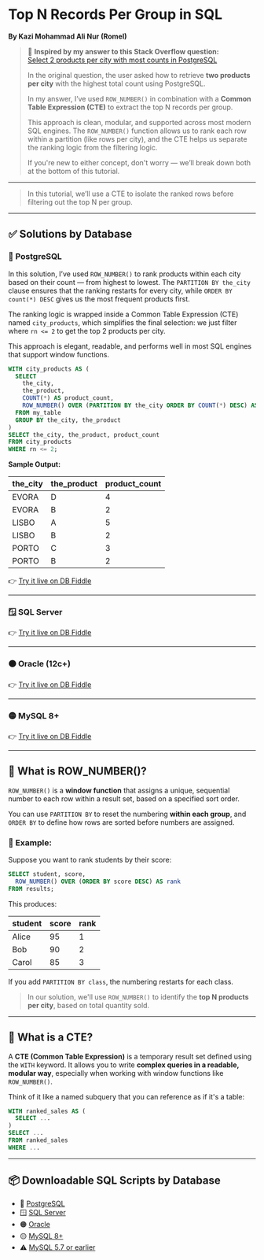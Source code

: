 # Top N Records Per Group in SQL
**By Kazi Mohammad Ali Nur (Romel)**

> 🧠 **Inspired by my answer to this Stack Overflow question:**  
> [Select 2 products per city with most counts in PostgreSQL](https://stackoverflow.com/questions/67475198/select-2-products-per-city-with-most-counts-in-postgresql/67475289#67475289)  
>
> In the original question, the user asked how to retrieve **two products per city** with the highest total count using PostgreSQL.
>
> In my answer, I’ve used `ROW_NUMBER()` in combination with a **Common Table Expression (CTE)** to extract the top N records per group.
>
> This approach is clean, modular, and supported across most modern SQL engines. The `ROW_NUMBER()` function allows us to rank each row within a partition (like rows per city), and the CTE helps us separate the ranking logic from the filtering logic.
>
> If you're new to either concept, don't worry — we’ll break down both at the bottom of this tutorial.

---

> In this tutorial, we’ll use a CTE to isolate the ranked rows before filtering out the top N per group.

---

## ✅ Solutions by Database

### 🐘 PostgreSQL

In this solution, I’ve used `ROW_NUMBER()` to rank products within each city based on their count — from highest to lowest. The `PARTITION BY the_city` clause ensures that the ranking restarts for every city, while `ORDER BY count(*) DESC` gives us the most frequent products first.

The ranking logic is wrapped inside a Common Table Expression (CTE) named `city_products`, which simplifies the final selection: we just filter where `rn <= 2` to get the top 2 products per city.

This approach is elegant, readable, and performs well in most SQL engines that support window functions.

```sql
WITH city_products AS (
  SELECT
    the_city,
    the_product,
    COUNT(*) AS product_count,
    ROW_NUMBER() OVER (PARTITION BY the_city ORDER BY COUNT(*) DESC) AS rn
  FROM my_table
  GROUP BY the_city, the_product
)
SELECT the_city, the_product, product_count
FROM city_products
WHERE rn <= 2;
```

**Sample Output:**

| the_city | the_product | product_count |
|----------|-------------|----------------|
| EVORA    | D           | 4              |
| EVORA    | B           | 2              |
| LISBO    | A           | 5              |
| LISBO    | B           | 2              |
| PORTO    | C           | 3              |
| PORTO    | B           | 2              |

👉 [Try it live on DB Fiddle](https://dbfiddle.uk/ZlUjxoMm)

---

### 🪟 SQL Server

👉 [Try it live on DB Fiddle](https://dbfiddle.uk/rsq8MqN8)

---

### 🟠 Oracle (12c+)

👉 [Try it live on DB Fiddle](https://dbfiddle.uk/Q-1c5-R-)

---

### 🟡 MySQL 8+

👉 [Try it live on DB Fiddle](https://dbfiddle.uk/MmB_1WEk)

---

## 🧠 What is ROW_NUMBER()?

`ROW_NUMBER()` is a **window function** that assigns a unique, sequential number to each row within a result set, based on a specified sort order.

You can use `PARTITION BY` to reset the numbering **within each group**, and `ORDER BY` to define how rows are sorted before numbers are assigned.

### 📘 Example:
Suppose you want to rank students by their score:

```sql
SELECT student, score,
  ROW_NUMBER() OVER (ORDER BY score DESC) AS rank
FROM results;
```

This produces:

| student | score | rank |
|---------|-------|------|
| Alice   | 95    | 1    |
| Bob     | 90    | 2    |
| Carol   | 85    | 3    |

If you add `PARTITION BY class`, the numbering restarts for each class.

> In our solution, we'll use `ROW_NUMBER()` to identify the **top N products per city**, based on total quantity sold.

---

## 📘 What is a CTE?

A **CTE (Common Table Expression)** is a temporary result set defined using the `WITH` keyword. It allows you to write **complex queries in a readable, modular way**, especially when working with window functions like `ROW_NUMBER()`.

Think of it like a named subquery that you can reference as if it's a table:

```sql
WITH ranked_sales AS (
  SELECT ...
)
SELECT ...
FROM ranked_sales
WHERE ...
```

---

## 📦 Downloadable SQL Scripts by Database

- 🐘 [PostgreSQL](../sql/top-n-per-group/postgres.sql)
- 🪟 [SQL Server](../sql/top-n-per-group/sql-server.sql)
- 🟠 [Oracle](../sql/top-n-per-group/oracle.sql)
- 🟡 [MySQL 8+](../sql/top-n-per-group/mysql-8plus.sql)
- ⚠️ [MySQL 5.7 or earlier](../sql/top-n-per-group/mysql-5.7.sql)